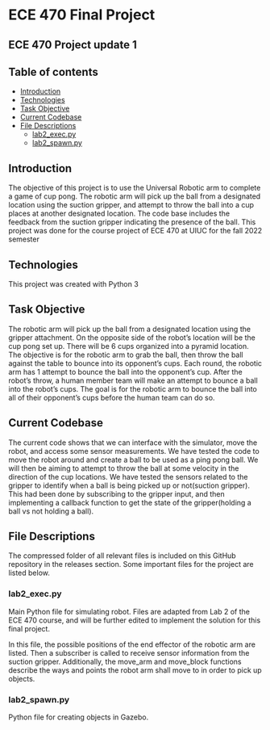 # ECE 470 Final Project
## ECE 470 Project update 1

## Table of contents
* [Introduction](#introduction)
* [Technologies](#technologies)
* [Task Objective](#task-objective)
* [Current Codebase](#current-codebase)
* [File Descriptions](#file-descriptions)
  * [lab2_exec.py](#lab2_exec.py)
  * [lab2_spawn.py](#lab2_spawn.py)


## Introduction
The objective of this project is to use the Universal Robotic arm to complete a game of cup pong. The robotic arm will pick up the ball from a designated location using the suction gripper, and attempt to throw the ball into a cup places at another designated location. The code base includes the feedback from the suction gripper indicating the presence of the ball.
This project was done for the course project of ECE 470 at UIUC for the fall 2022 semester
	
## Technologies
This project was created with Python 3
	
## Task Objective
The robotic arm will pick up the ball from a designated location using the gripper attachment. On the opposite side of the robot’s location will be the cup pong set up. There will be 6 cups organized into a pyramid location. The objective is for the robotic arm to grab the ball, then throw the ball against the table to bounce into its opponent’s cups. Each round, the robotic arm has 1 attempt to bounce the ball into the opponent’s cup. After the robot’s throw, a human member team will make an attempt to bounce a ball into the robot’s cups. The goal is for the robotic arm to bounce the ball into all of their opponent’s cups before the human team can do so.

## Current Codebase
The current code shows that we can interface with the simulator, move the robot, and  access some sensor measurements. We have tested the code to move the robot around and create a ball to be used as a ping pong ball. We will then be aiming to attempt to throw the ball at some velocity in the direction of the cup locations.
We have tested the sensors related to the gripper to identify when a ball is being picked up or not(suction gripper). This had been done by subscribing to the gripper input, and then implementing a callback function to get the state of the gripper(holding a ball vs not holding a ball).

## File Descriptions
The compressed folder of all relevant files is included on this GitHub repository in the releases section. Some important files for the project are listed below.
### lab2_exec.py
Main Python file for simulating robot. Files are adapted from Lab 2 of the ECE 470 course, and will be further edited to implement the solution for this final project. 

In this file, the possible positions of the end effector of the robotic arm are listed. Then a subscriber is called to receive sensor information from the suction gripper. Additionally, the move_arm and move_block functions describe the ways and points the robot arm shall move to in order to pick up objects.
### lab2_spawn.py
Python file for creating objects in Gazebo.

